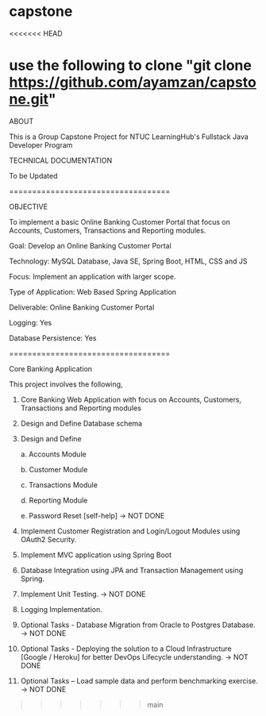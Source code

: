 # capstone
<<<<<<< HEAD

use the following to clone
"git clone https://github.com/ayamzan/capstone.git"
===================================

ABOUT

This is a Group Capstone Project for NTUC LearningHub's Fullstack Java Developer Program


TECHNICAL DOCUMENTATION

To be Updated

===================================

OBJECTIVE

To implement a basic Online Banking Customer Portal that focus on Accounts, Customers, Transactions and Reporting modules.

Goal: Develop an Online Banking Customer Portal

Technology: MySQL Database, Java SE, Spring Boot, HTML, CSS and JS

Focus: Implement an application with larger scope.

Type of Application: Web Based Spring Application

Deliverable: Online Banking Customer Portal

Logging: Yes

Database Persistence: Yes

===================================

Core Banking Application

This project involves the following,

1) Core Banking Web Application with focus on Accounts, Customers, Transactions and Reporting modules
2) Design and Define Database schema
3) Design and Define

   a. Accounts Module

   b. Customer Module

   c. Transactions Module

   d. Reporting Module

   e. Password Reset [self-help] -> NOT DONE

5) Implement Customer Registration and Login/Logout Modules using OAuth2 Security.
6) Implement MVC application using Spring Boot
7) Database Integration using JPA and Transaction Management using Spring.
8) Implement Unit Testing. -> NOT DONE
9) Logging Implementation.
10) Optional Tasks - Database Migration from Oracle to Postgres Database. -> NOT DONE
11) Optional Tasks - Deploying the solution to a Cloud Infrastructure [Google / Heroku] for better DevOps Lifecycle understanding. -> NOT DONE
12) Optional Tasks – Load sample data and perform benchmarking exercise. -> NOT DONE

>>>>>>> main
